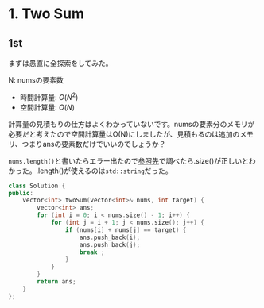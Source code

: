 # 1. Two Sum

## 1st

まずは愚直に全探索をしてみた。

N: numsの要素数
- 時間計算量: $O(N^2)$
- 空間計算量: $O(N)$

計算量の見積もりの仕方はよくわかっていないです。numsの要素分のメモリが必要だと考えたので空間計算量はO(N)にしましたが、見積もるのは追加のメモリ、つまりansの要素数だけでいいのでしょうか？

`nums.length()`と書いたらエラー出たので[参照先](https://en.cppreference.com/w/cpp/container/vector)で調べたら.size()が正しいとわかった。.length()が使えるのは`std::string`だった。

```cpp
class Solution {
public:
    vector<int> twoSum(vector<int>& nums, int target) {
        vector<int> ans;
        for (int i = 0; i < nums.size() - 1; i++) {
            for (int j = i + 1; j < nums.size(); j++) {
                if (nums[i] + nums[j] == target) {
                    ans.push_back(i);
                    ans.push_back(j);
                    break ;
                }
            }
        }
        return ans;
    }
};
```